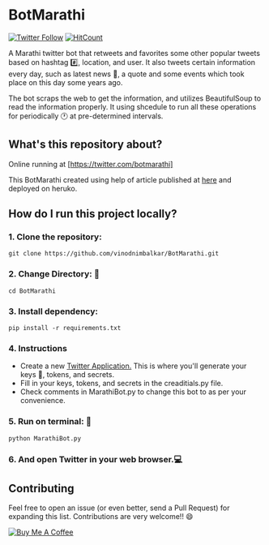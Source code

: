 # BotMarathi
[![Twitter Follow](https://img.shields.io/twitter/follow/botmarathi?color=w&label=follow%20%40Botmarathi&style=for-the-badge)](http://twitter.com/botmarathi)
[![HitCount](http://hits.dwyl.com/vinodnimbalkar/botmarathi.svg)](http://hits.dwyl.com/vinodnimbalkar/botmarathi)

A Marathi twitter bot that retweets and favorites some other popular tweets based on hashtag :hash:, location, and user. It also tweets certain information every day, such as latest news :newspaper:, a quote and some events which took place on this day some years ago.

The bot scraps the web to get the information, and utilizes BeautifulSoup to read the information properly. It using shcedule to run all these operations for periodically :clock1: at pre-determined intervals.

## What's this repository about?

Online running at [https://twitter.com/botmarathi]

This BotMarathi created using help of article published at [here](https://www.digitalocean.com/community/tutorials/how-to-create-a-twitterbot-with-python-3-and-the-tweepy-library) and deployed on heruko.


## How do I run this project locally?

### 1. Clone the repository:

    git clone https://github.com/vinodnimbalkar/BotMarathi.git
    
### 2. Change Directory:  :open_file_folder:
    cd BotMarathi

### 3. Install dependency:

    pip install -r requirements.txt
   
### 4. Instructions
   * Create a new [Twitter Application.](https://apps.twitter.com/app/new) This is where you'll generate your keys :key:, tokens, and secrets.
   * Fill in your keys, tokens, and secrets in the creaditials.py file.
   * Check comments in MarathiBot.py to change this bot to as per your convenience.

### 5. Run on terminal: :running:

    python MarathiBot.py

### 6. And open Twitter in your web browser.:computer:

## Contributing

Feel free to open an issue (or even better, send a Pull Request) for expanding this list. Contributions are very welcome!! 😄

<a href="https://www.buymeacoffee.com/vinodnimbalkar" target="_blank"><img src="https://www.buymeacoffee.com/assets/img/custom_images/orange_img.png" alt="Buy Me A Coffee" style="height: auto !important;width: auto !important;" ></a>
